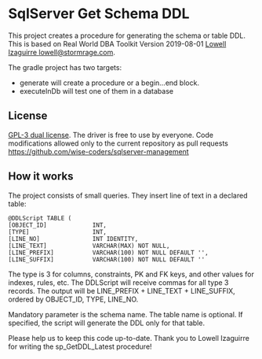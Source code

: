 # SqlServer Get Schema DDL

This project creates a procedure for generating the schema or table DDL.
This is based on Real World DBA Toolkit Version 2019-08-01 [Lowell Izaguirre lowell@stormrage.com](http://www.stormrage.com/SQLStuff/sp_GetDDL_Latest.txt).

The gradle project has two targets: 
- generate will create a procedure or a begin...end block.
- executeInDb will test one of them in a database


## License

[GPL-3 dual license](https://opensource.org/licenses/GPL-3.0).
The driver is free to use by everyone.
Code modifications allowed only to the current repository as pull requests
https://github.com/wise-coders/sqlserver-management
 
## How it works

The project consists of small queries. They insert line of text in a declared table:

```
@DDLScript TABLE (
[OBJECT_ID]             INT,
[TYPE]                  INT,
[LINE_NO]               INT IDENTITY,
[LINE_TEXT]             VARCHAR(MAX) NOT NULL,
[LINE_PREFIX]           VARCHAR(100) NOT NULL DEFAULT '',
[LINE_SUFFIX]           VARCHAR(100) NOT NULL DEFAULT ''
```

The type is 3 for columns, constraints, PK and FK keys, and other values for indexes, rules, etc.
The DDLScript will receive commas for all type 3 records.
The output will be LINE_PREFIX + LINE_TEXT + LINE_SUFFIX, ordered by OBJECT_ID, TYPE, LINE_NO.

Mandatory parameter is the schema name.
The table name is optional. If specified, the script will generate the DDL only for that table.

Please help us to keep this code up-to-date.
Thank you to Lowell Izaguirre for writing the sp_GetDDL_Latest procedure!




